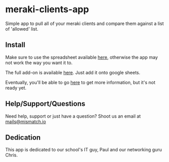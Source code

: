 # meraki-clients-app
Simple app to pull all of your meraki clients and compare them against a list of 'allowed' list.

## Install

Make sure to use the spreadsheet available [here](https://docs.google.com/spreadsheets/d/1STQQAHvW9Re4vmFnHRnu6PVjX5TfdUFUVaH8jDba5LE/edit#gid=0), otherwise the app may not work the way you want it to.

The full add-on is available [here](https://chrome.google.com/webstore/detail/merakiapp/gfahbfffpkbhomhgmnnlbbonfkgdjmdf). Just add it onto google sheets.

Eventually, you'll be able to go [here](https://mismatch.io/index.php/merakiapp) to get more information, but it's not ready yet.

## Help/Support/Questions

Need help, support or just have a question? Shoot us an email at [mails@mismatch.io](mailto:mails@mismatch.io)

## Dedication
This app is dedicated to our school's IT guy, Paul and our networking guru Chris. 
